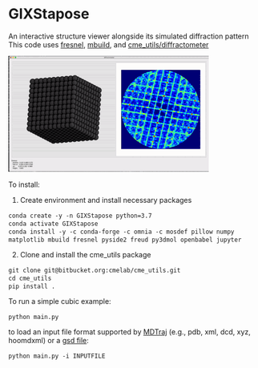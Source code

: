 # GIXStapose
An interactive structure viewer alongside its simulated diffraction pattern
This code uses [fresnel](https://fresnel.readthedocs.io/en/stable/), [mbuild](https://mosdef.org/mbuild/index.html), and [cme_utils/diffractometer](https://bitbucket.org/cmelab/cme_utils/src/master/cme_utils/analyze/diffractometer.py)

![A screen capture of diffract in action](screenshot.gif)

To install:
1. Create environment and install necessary packages
```
conda create -y -n GIXStapose python=3.7
conda activate GIXStapose
conda install -y -c conda-forge -c omnia -c mosdef pillow numpy matplotlib mbuild fresnel pyside2 freud py3dmol openbabel jupyter
```
2. Clone and install the cme_utils package
```
git clone git@bitbucket.org:cmelab/cme_utils.git
cd cme_utils
pip install .
```

To run a simple cubic example:
```
python main.py
```
to load an input file format supported by [MDTraj](http://mdtraj.org/1.8.0/load_functions.html) (e.g., pdb, xml, dcd, xyz, hoomdxml) or a [gsd file](https://gsd.readthedocs.io/en/stable/):
```
python main.py -i INPUTFILE
```


